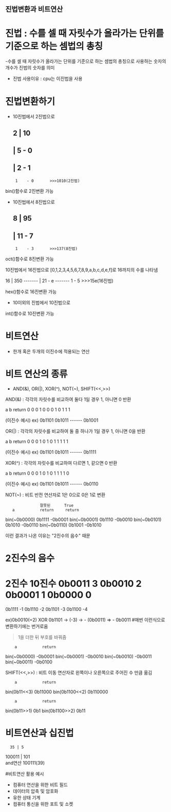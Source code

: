 ## 진법변환과 비트연산

# 진법 : 수를 셀 때 자릿수가 올라가는 단위를 기준으로 하는 셈법의 총칭
-수를 셀 때 자릿수가 올라가는 단위를 기준으로 하는 셈법의 총칭으로 사용하는 숫자의 개수가 진법의 숫자를 의미
- 진법 사용이유 : cpu는 이진법을 사용

# 진법변환하기
- 10진법에서 2진법으로

  2 |  10
    -------
    |  5    - 0
    -------
    |  2    - 1
    -------
       1    - 0       >>>1010(2진법)

bin()함수로 2진변환 가능

- 10진법에서 8진법으로

  8 |  95
    -------
    |  11   - 7
    -------
       1    - 3       >>>137(8진법)

oct()함수로 8진변환 가능

 10진법에서 16진법으로 
   [0,1,2,3,4,5,6,7,8,9,a,b,c,d,e,f]로 16까지의 수를 나타냄 

  16 |  350
     -------
     |  21   - e
     -------
        1    - 5       >>>15e(16진법)

hex()함수로 16진변환 가능

- 10이외의 진법에서 10진법으로

int()함수로 10진변환 가능

# 비트연산
- 한개 혹은 두개의 이진수에 적용되는 연산

# 비트 연산의 종류
- AND(&), OR(|), XOR(^), NOT(~), SHIFT(<<,>>)

AND(&) : 각각의 자릿수를 비교하여 둘다 1일 경우 1, 아니면 0 반환
 
  a    b  return
  0    0    0
  1    0    0
  0    1    0
  1    1    1

(이진수 예시)
ex) 0b1101
    0b1011 
    ------
    0b1001

OR(|) : 각각의 자릿수를 비교하여 둘 중 하나가 1일 경우 1, 아니면 0을 반환

  a    b  return
  0    0    0
  1    0    1
  0    1    1
  1    1    1

(이진수 예시)
ex) 0b1101
    0b1011 
    ------
    0b1111

XOR(^) : 각각의 자릿수를 비교하여 다르면 1, 같으면 0 반환

  a    b  return
  0    0    0
  1    0    1
  0    1    1
  1    1    0

(이진수 예시)
ex) 0b1101
    0b1011 
    ------
    0b0110

NOT(~) : 비트 반전 연산자로 1은 0으로 0은 1로 변환
                 
                   잘못된      True
       a           return     return
  bin(~0b0000)     0b1111     -0b0001 
  bin(~0b0001)     0b1110     -0b0010
  bin(~0b0101)     0b1010     -0b0110
  bin(~0b0110)     0b1001     -0b1010

이런 결과가 나온 이유는 "2진수의 음수" 때문

# 2진수의 음수

 2진수  10진수
 0b0011   3
 0b0010   2
 0b0001   1
 0b0000   0
=============
 0b1111   -1
 0b1110   -2
 0b1101   -3
 0b1100   -4

ex)0b0010(=2) XOR 0b1101 -> (-3) -> - (0b0011) => - 0b0011
#매번 이런식으로 변환하기에는 번거로움

>1을 더한 뒤 부호를 바꿔줌

        a           return
  bin(~0b0000)     -0b0001 
  bin(~0b0001)     -0b0010
  bin(~0b0010)     -0b0011
  bin(~0b0011)     -0b0100


SHIFT(<<,>>) : 비트 이동 연산자로 왼쪽이나 오른쪽으로 주어진 수 만큼 옮김
                 
        a           return
  bin(0b11<<3)      0b11000 
  bin(0b1100<<2)    0b110000

        a           return
  bin(0b11>>1)       0b1 
  bin(0b1100>>2)     0b11

# 비트연산과 십진법

      35 | 5  
  100011 | 101    
and연산  100111(39)

#비트연산 활용 예시
- 컴퓨터 연산을 위한 비트 필드
- 데이터의 압축 및 암호화
- 유한 상태 기계
- 컴퓨터 통신을 위한 포트 및 소켓





